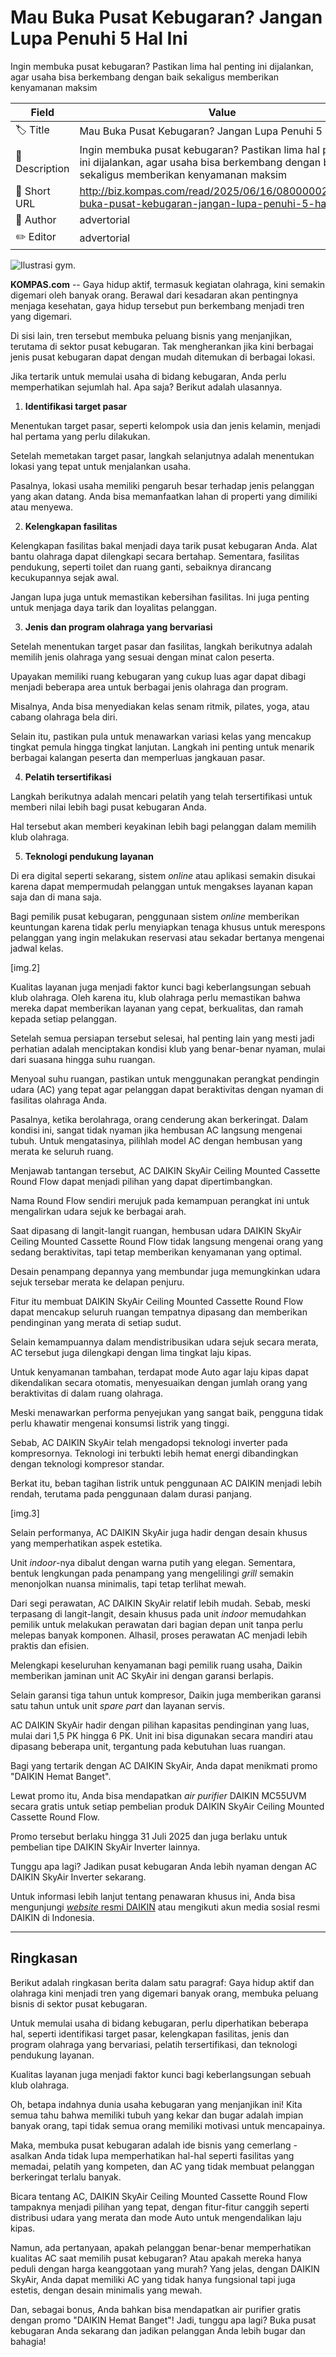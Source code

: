 # Mau Buka Pusat Kebugaran? Jangan Lupa Penuhi 5 Hal Ini

Ingin membuka pusat kebugaran? Pastikan lima hal penting ini dijalankan, agar usaha bisa berkembang dengan baik sekaligus memberikan kenyamanan maksim

| Field         | Value                                                       |
|---------------|-------------------------------------------------------------|
| 🏷️ Title       | Mau Buka Pusat Kebugaran? Jangan Lupa Penuhi 5 Hal Ini |
| 📝 Description | Ingin membuka pusat kebugaran? Pastikan lima hal penting ini dijalankan, agar usaha bisa berkembang dengan baik sekaligus memberikan kenyamanan maksim |
| 🔗 Short URL   | http://biz.kompas.com/read/2025/06/16/080000028/mau-buka-pusat-kebugaran-jangan-lupa-penuhi-5-hal-in |
| 👤 Author      | advertorial |
| ✏️ Editor      | advertorial |

![Ilustrasi gym. ](https://asset.kompas.com/crops/650HeK1Be29v7DgUJPdVIM7ekFc=/1x0:780x519/750x500/data/photo/2025/06/13/684baadd84e4a.jpg)

**KOMPAS.com** -- Gaya hidup aktif, termasuk kegiatan olahraga, kini semakin digemari oleh banyak orang. Berawal dari kesadaran akan pentingnya menjaga kesehatan, gaya hidup tersebut pun berkembang menjadi tren yang digemari.

Di sisi lain, tren tersebut membuka peluang bisnis yang menjanjikan, terutama di sektor pusat kebugaran. Tak mengherankan jika kini berbagai jenis pusat kebugaran dapat dengan mudah ditemukan di berbagai lokasi.

Jika tertarik untuk memulai usaha di bidang kebugaran, Anda perlu memperhatikan sejumlah hal. Apa saja? Berikut adalah ulasannya.

1.  **Identifikasi target pasar**

Menentukan target pasar, seperti kelompok usia dan jenis kelamin, menjadi hal pertama yang perlu dilakukan.

Setelah memetakan target pasar, langkah selanjutnya adalah menentukan lokasi yang tepat untuk menjalankan usaha.

Pasalnya, lokasi usaha memiliki pengaruh besar terhadap jenis pelanggan yang akan datang. Anda bisa memanfaatkan lahan di properti yang dimiliki atau menyewa.

2.  **Kelengkapan fasilitas**

Kelengkapan fasilitas bakal menjadi daya tarik pusat kebugaran Anda. Alat bantu olahraga dapat dilengkapi secara bertahap. Sementara, fasilitas pendukung, seperti toilet dan ruang ganti, sebaiknya dirancang kecukupannya sejak awal.

Jangan lupa juga untuk memastikan kebersihan fasilitas. Ini juga penting untuk menjaga daya tarik dan loyalitas pelanggan.

3.  **Jenis dan program olahraga yang bervariasi**

Setelah menentukan target pasar dan fasilitas, langkah berikutnya adalah memilih jenis olahraga yang sesuai dengan minat calon peserta.

Upayakan memiliki ruang kebugaran yang cukup luas agar dapat dibagi menjadi beberapa area untuk berbagai jenis olahraga dan program.

Misalnya, Anda bisa menyediakan kelas senam ritmik, pilates, yoga, atau cabang olahraga bela diri.

Selain itu, pastikan pula untuk menawarkan variasi kelas yang mencakup tingkat pemula hingga tingkat lanjutan. Langkah ini penting untuk menarik berbagai kalangan peserta dan memperluas jangkauan pasar.

4.  **Pelatih tersertifikasi**

Langkah berikutnya adalah mencari pelatih yang telah tersertifikasi untuk memberi nilai lebih bagi pusat kebugaran Anda.

Hal tersebut akan memberi keyakinan lebih bagi pelanggan dalam memilih klub olahraga.

5.  **Teknologi pendukung layanan**

Di era digital seperti sekarang, sistem *online* atau aplikasi semakin disukai karena dapat mempermudah pelanggan untuk mengakses layanan kapan saja dan di mana saja.

Bagi pemilik pusat kebugaran, penggunaan sistem *online* memberikan keuntungan karena tidak perlu menyiapkan tenaga khusus untuk merespons pelanggan yang ingin melakukan reservasi atau sekadar bertanya mengenai jadwal kelas.

\[img.2\]

Kualitas layanan juga menjadi faktor kunci bagi keberlangsungan sebuah klub olahraga. Oleh karena itu, klub olahraga perlu memastikan bahwa mereka dapat memberikan layanan yang cepat, berkualitas, dan ramah kepada setiap pelanggan.

Setelah semua persiapan tersebut selesai, hal penting lain yang mesti jadi perhatian adalah menciptakan kondisi klub yang benar-benar nyaman, mulai dari suasana hingga suhu ruangan.

Menyoal suhu ruangan, pastikan untuk menggunakan perangkat pendingin udara (AC) yang tepat agar pelanggan dapat beraktivitas dengan nyaman di fasilitas olahraga Anda.

Pasalnya, ketika berolahraga, orang cenderung akan berkeringat. Dalam kondisi ini, sangat tidak nyaman jika hembusan AC langsung mengenai tubuh. Untuk mengatasinya, pilihlah model AC dengan hembusan yang merata ke seluruh ruang.

Menjawab tantangan tersebut, AC DAIKIN SkyAir Ceiling Mounted Cassette Round Flow dapat menjadi pilihan yang dapat dipertimbangkan.

Nama Round Flow sendiri merujuk pada kemampuan perangkat ini untuk mengalirkan udara sejuk ke berbagai arah.

Saat dipasang di langit-langit ruangan, hembusan udara DAIKIN SkyAir Ceiling Mounted Cassette Round Flow tidak langsung mengenai orang yang sedang beraktivitas, tapi tetap memberikan kenyamanan yang optimal.

Desain penampang depannya yang membundar juga memungkinkan udara sejuk tersebar merata ke delapan penjuru.

Fitur itu membuat DAIKIN SkyAir Ceiling Mounted Cassette Round Flow dapat mencakup seluruh ruangan tempatnya dipasang dan memberikan pendinginan yang merata di setiap sudut.

Selain kemampuannya dalam mendistribusikan udara sejuk secara merata, AC tersebut juga dilengkapi dengan lima tingkat laju kipas.

Untuk kenyamanan tambahan, terdapat mode Auto agar laju kipas dapat dikendalikan secara otomatis, menyesuaikan dengan jumlah orang yang beraktivitas di dalam ruang olahraga.

Meski menawarkan performa penyejukan yang sangat baik, pengguna tidak perlu khawatir mengenai konsumsi listrik yang tinggi.

Sebab, AC DAIKIN SkyAir telah mengadopsi teknologi inverter pada kompresornya. Teknologi ini terbukti lebih hemat energi dibandingkan dengan teknologi kompresor standar.

Berkat itu, beban tagihan listrik untuk penggunaan AC DAIKIN menjadi lebih rendah, terutama pada penggunaan dalam durasi panjang.

\[img.3\]

Selain performanya, AC DAIKIN SkyAir juga hadir dengan desain khusus yang memperhatikan aspek estetika.

Unit *indoor*-nya dibalut dengan warna putih yang elegan. Sementara, bentuk lengkungan pada penampang yang mengelilingi *grill* semakin menonjolkan nuansa minimalis, tapi tetap terlihat mewah.

Dari segi perawatan, AC DAIKIN SkyAir relatif lebih mudah. Sebab, meski terpasang di langit-langit, desain khusus pada unit *indoor* memudahkan pemilik untuk melakukan perawatan dari bagian depan unit tanpa perlu melepas banyak komponen. Alhasil, proses perawatan AC menjadi lebih praktis dan efisien.

Melengkapi keseluruhan kenyamanan bagi pemilik ruang usaha, Daikin memberikan jaminan unit AC SkyAir ini dengan garansi berlapis.

Selain garansi tiga tahun untuk kompresor, Daikin juga memberikan garansi satu tahun untuk unit *spare part* dan layanan servis.

AC DAIKIN SkyAir hadir dengan pilihan kapasitas pendinginan yang luas, mulai dari 1,5 PK hingga 6 PK. Unit ini bisa digunakan secara mandiri atau dipasang beberapa unit, tergantung pada kebutuhan luas ruangan.

Bagi yang tertarik dengan AC DAIKIN SkyAir, Anda dapat menikmati promo \"DAIKIN Hemat Banget\".

Lewat promo itu, Anda bisa mendapatkan *air purifier* DAIKIN MC55UVM secara gratis untuk setiap pembelian produk DAIKIN SkyAir Ceiling Mounted Cassette Round Flow.

Promo tersebut berlaku hingga 31 Juli 2025 dan juga berlaku untuk pembelian tipe DAIKIN SkyAir Inverter lainnya.

Tunggu apa lagi? Jadikan pusat kebugaran Anda lebih nyaman dengan AC DAIKIN SkyAir Inverter sekarang.

Untuk informasi lebih lanjut tentang penawaran khusus ini, Anda bisa mengunjungi [*website* resmi DAIKIN](https://www.daikin.co.id/daikin-promo-hebat-skyair-free-air-purifier-mc55uvm-2025) atau mengikuti akun media sosial resmi DAIKIN di Indonesia.

---
## Ringkasan

Berikut adalah ringkasan berita dalam satu paragraf: Gaya hidup aktif dan olahraga kini menjadi tren yang digemari banyak orang, membuka peluang bisnis di sektor pusat kebugaran.

 Untuk memulai usaha di bidang kebugaran, perlu diperhatikan beberapa hal, seperti identifikasi target pasar, kelengkapan fasilitas, jenis dan program olahraga yang bervariasi, pelatih tersertifikasi, dan teknologi pendukung layanan.

 Kualitas layanan juga menjadi faktor kunci bagi keberlangsungan sebuah klub olahraga.



Oh, betapa indahnya dunia usaha kebugaran yang menjanjikan ini! Kita semua tahu bahwa memiliki tubuh yang kekar dan bugar adalah impian banyak orang, tapi tidak semua orang memiliki motivasi untuk mencapainya.

 Maka, membuka pusat kebugaran adalah ide bisnis yang cemerlang - asalkan Anda tidak lupa memperhatikan hal-hal seperti fasilitas yang memadai, pelatih yang kompeten, dan AC yang tidak membuat pelanggan berkeringat terlalu banyak.

 Bicara tentang AC, DAIKIN SkyAir Ceiling Mounted Cassette Round Flow tampaknya menjadi pilihan yang tepat, dengan fitur-fitur canggih seperti distribusi udara yang merata dan mode Auto untuk mengendalikan laju kipas.

 Namun, ada pertanyaan, apakah pelanggan benar-benar memperhatikan kualitas AC saat memilih pusat kebugaran? Atau apakah mereka hanya peduli dengan harga keanggotaan yang murah? Yang jelas, dengan DAIKIN SkyAir, Anda dapat memiliki AC yang tidak hanya fungsional tapi juga estetis, dengan desain minimalis yang mewah.

 Dan, sebagai bonus, Anda bahkan bisa mendapatkan air purifier gratis dengan promo "DAIKIN Hemat Banget"! Jadi, tunggu apa lagi? Buka pusat kebugaran Anda sekarang dan jadikan pelanggan Anda lebih bugar dan bahagia!
